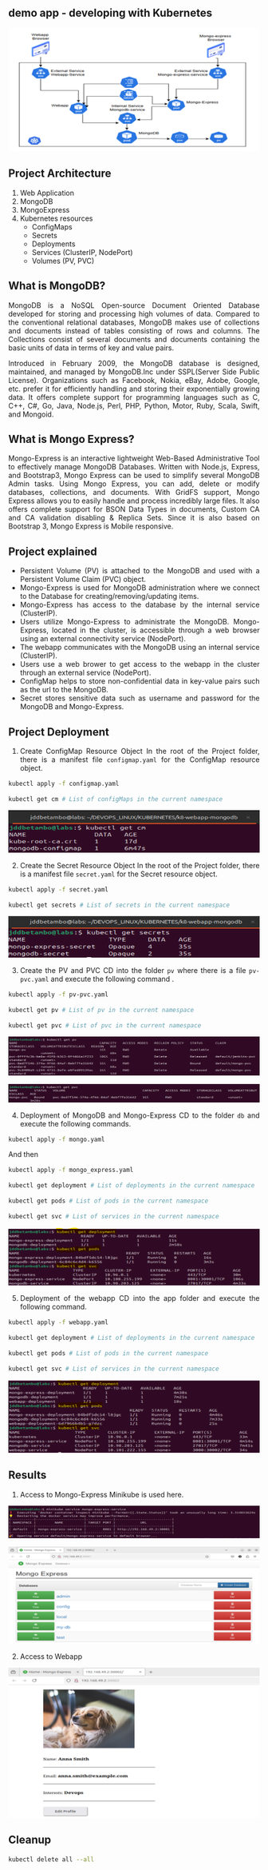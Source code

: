 ## demo app - developing with Kubernetes
<p align="center">
    <img src="images/image.png">
</p>

<div style="text-align: justify">

## Project Architecture

1. Web Application
2. MongoDB
3. MongoExpress
4. Kubernetes resources
    - ConfigMaps
    - Secrets
    - Deployments
    - Services (ClusterIP, NodePort)
    - Volumes (PV, PVC)

## What is MongoDB?
MongoDB is a NoSQL Open-source Document Oriented Database developed for storing and processing high volumes of data. Compared to the conventional relational databases, MongoDB makes use of collections and documents instead of tables consisting of rows and columns. The Collections consist of several documents and documents containing the basic units of data in terms of key and value pairs. 

Introduced in February 2009, the MongoDB database is designed, maintained, and managed by MongoDB.Inc under SSPL(Server Side Public License). Organizations such as Facebook, Nokia, eBay, Adobe, Google, etc. prefer it for efficiently handling and storing their exponentially growing data. It offers complete support for programming languages such as C, C++, C#, Go, Java, Node.js, Perl, PHP, Python, Motor, Ruby, Scala, Swift, and Mongoid.



## What is Mongo Express?

Mongo-Express is an interactive lightweight Web-Based Administrative Tool to effectively manage MongoDB Databases. Written with Node.js, Express, and Bootstrap3, Mongo Express can be used to simplify several MongoDB Admin tasks. Using Mongo Express, you can add, delete or modify databases, collections, and documents. With GridFS support, Mongo Express allows you to easily handle and process incredibly large files. It also offers complete support for BSON Data Types in documents, Custom CA and CA validation disabling & Replica Sets. Since it is also based on Bootstrap 3, Mongo Express is Mobile responsive. 

## Project explained

- Persistent Volume (PV) is attached to the MongoDB and used with a Persistent Volume Claim (PVC) object.
- Mongo-Express is used for MongoDB administration where we connect to the Database for creating/removing/updating items.
- Mongo-Express has access to the database by the internal service (ClusterIP).
- Users utilize Mongo-Express to administrate the MongoDB. Mongo-Express, located in the cluster, is accessible through a web browser using an external connectivity service (NodePort).
- The webapp communicates with the MongoDB using an internal service (ClusterIP).
- Users use a web brower to get access to the webapp in the cluster through an external service (NodePort).
- ConfigMap helps to store non-confidential data in key-value pairs such as the url to the MongoDB.
- Secret stores sensitive data such as username and password for the MongoDB and Mongo-Express.  

## Project Deployment
1. Create ConfigMap Resource Object
In the root of the Project folder, there is a manifest file `configmap.yaml` for the ConfigMap resource object.

```bash
kubectl apply -f configmap.yaml
```

```bash
kubectl get cm # List of configMaps in the current namespace
```

<p align="center">
    <img src="images/cm1.png">
</p>

2. Create the Secret Resource Object
In the root of the Project folder, there is a manifest file `secret.yaml` for the Secret resource object.

```bash
kubectl apply -f secret.yaml
```

```bash
kubectl get secrets # List of secrets in the current namespace
```

<p align="center">
    <img src="images/secret1.png">
</p>

3. Create the PV and PVC
CD into the folder `pv` where there is a file `pv-pvc.yaml` and execute the following command .

```bash
kubectl apply -f pv-pvc.yaml
```

```bash
kubectl get pv # List of pv in the current namespace
```

```bash
kubectl get pvc # List of pvc in the current namespace
```

<p align="center">
    <img src="images/pv.png">
</p>

<p align="center">
    <img src="images/pvc.png">
</p>

4. Deployment of MongoDB and Mongo-Express
CD to the folder `db` and execute the following commands.

```bash
kubectl apply -f mongo.yaml
```
And then

```bash
kubectl apply -f mongo_express.yaml
```

```bash
kubectl get deployment # List of deployments in the current namespace
```

```bash
kubectl get pods # List of pods in the current namespace
```

```bash
kubectl get svc # List of services in the current namespace
```

<p align="center">
    <img src="images/mongo.png">
</p>

5. Deployment of the webapp
CD into the app folder and execute the following command.

```bash
kubectl apply -f webapp.yaml
```

```bash
kubectl get deployment # List of deployments in the current namespace
```

```bash
kubectl get pods # List of pods in the current namespace
```

```bash
kubectl get svc # List of services in the current namespace
```

<p align="center">
    <img src="images/webapp.png">
</p>

## Results

1. Access to Mongo-Express
Minikube is used here.
<p align="center">
    <img src="images/mongoEx1.png">
</p>

<p align="center">
    <img src="images/mongoEx2.png">
</p>

2. Access to Webapp

<p align="center">
    <img src="images/webapp2.png">
</p>


## Cleanup

```bash
kubectl delete all --all
```

</div>